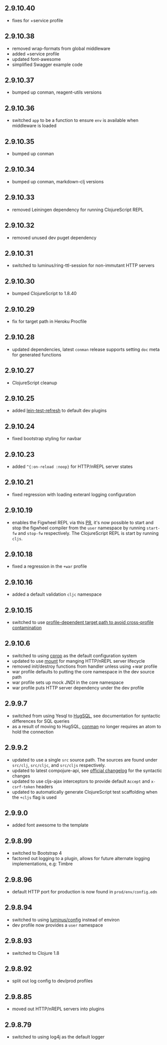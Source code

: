 ## 2.9.10.40

- fixes for +service profile

## 2.9.10.38

- removed wrap-formats from global middleware
- added +service profile
- updated font-awesome
- simplified Swagger example code

## 2.9.10.37

- bumped up conman, reagent-utils versions

## 2.9.10.36

- switched `app` to be a function to ensure `env` is available when middleware is loaded

## 2.9.10.35

- bumped up conman

## 2.9.10.34

- bumped up conman, markdown-clj versions

## 2.9.10.33

- removed Leiningen dependency for running ClojureScript REPL

## 2.9.10.32

- removed unused dev puget dependency

## 2.9.10.31

- switched to luminus/ring-ttl-session for non-immutant HTTP servers

## 2.9.10.30

- bumped ClojureScript to 1.8.40

## 2.9.10.29

- fix for target path in Heroku Procfile

## 2.9.10.28

- updated dependencies, latest `conman` release supports setting `doc` meta for generated functions

## 2.9.10.27

- ClojureScript cleanup

## 2.9.10.25

- added [lein-test-refresh](https://github.com/jakemcc/lein-test-refresh) to default dev plugins

## 2.9.10.24

- fixed bootstrap styling for navbar

## 2.9.10.23

- added `^{:on-reload :noop}` for HTTP/nREPL server states

## 2.9.10.21

- fixed regression with loading exteranl logging configuration

## 2.9.10.19

- enables the Figwheel REPL via this [PR](https://github.com/luminus-framework/luminus-template/pull/213), it's now possible to start and stop the figwheel compiler from the `user` namespace by running `start-fw` and `stop-fw` respectively. The ClojureScript REPL is start by running `cljs`.

## 2.9.10.18

- fixed a regression in the `+war` profile

## 2.9.10.16

- added a default validation `cljc` namespace

## 2.9.10.15

- switched to use [profile-dependent target path to avoid cross-profile contamination](https://github.com/luminus-framework/luminus-template/pull/210)

## 2.9.10.6

- switched to using [cprop](https://github.com/tolitius/cprop) as the default configuration system
- updated to use [mount](https://github.com/tolitius/mount) for manging HTTP/nREPL server lifecycle
- removed init/destroy functions from handler unless using +war profile
- war profile defaults to putting the core namespace in the dev source path
- war profile sets up mock JNDI in the core namespace
- war profile puts HTTP server dependency under the dev profile

## 2.9.9.7

- switched from using Yesql to [HugSQL](http://www.hugsql.org/), see documentation for syntactic differences for SQL queries
- as a result of moving to HugSQL, [conman](https://github.com/luminus-framework/conman) no longer requires an atom to hold the connection

## 2.9.9.2

- updated to use a single `src` source path. The sources are found under `src/clj`, `src/cljc`, and `src/cljs` respectively.
- updated to latest compojure-api, see [official changelog](https://github.com/metosin/compojure-api/blob/master/CHANGELOG.md) for the syntactic changes
- updated to use cljs-ajax interceptors to provide default `Accept` and `x-csrf-token` headers
- updated to automatically generate ClojureScript test scaffolding when the `+cljs` flag is used

## 2.9.9.0

- added font awesome to the template

## 2.9.8.99

- switched to Bootstrap 4
- factored out logging to a plugin, allows for future alternate logging implementations, e.g: Timbre

## 2.9.8.96

- default HTTP port for production is now found in `prod/env/config.edn`

## 2.9.8.94

- switched to using [luminus/config](https://github.com/luminus-framework/config) instead of environ
- dev profile now provides a `user` namespace

## 2.9.8.93

- switched to Clojure 1.8

## 2.9.8.92

- split out log config to dev/prod profiles

## 2.9.8.85

- moved out HTTP/nREPL servers into plugins

## 2.9.8.79

- switched to using log4j as the default logger
